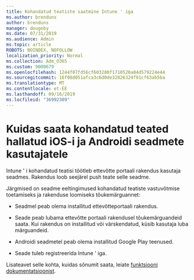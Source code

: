```yaml
---
title: Kohandatud teatiste saatmine Intune ' iga
ms.author: brenduns
author: brenduns
manager: dougeby
ms.date: 07/31/2019
ms.audience: Admin
ms.topic: article
ROBOTS: NOINDEX, NOFOLLOW
localization_priority: Normal
ms.collection: Adm_O365
ms.custom: 9000679
ms.openlocfilehash: 1244f07fd56cf603280f1710520a04d579224e44
ms.sourcegitcommit: 16f08d051afca3c6d0de32826324f91cf63ab5ba
ms.translationtype: MT
ms.contentlocale: et-EE
ms.lasthandoff: 09/16/2019
ms.locfileid: "36992309"
---
```

# <a name="how-to-send-custom-notifications-to-the-users-of-managed-ios-and-android-devices"></a>Kuidas saata kohandatud teated hallatud iOS-i ja Androidi seadmete kasutajatele

Intune ' i kohandatud teatisi töötleb ettevõtte portaali rakendus kasutaja seadmes. Rakendus loob seejärel push teate selle seadme.

Järgmised on seadme eeltingimused kohandatud teatiste vastuvõtmise toetamiseks ja rakenduse loomiseks tõukemärguannet:

- Seadmel peab olema installitud ettevõtteportaali rakendus.  

- Seade peab lubama ettevõtte portaali rakendusel tõukemärguandeid saata. Kui rakendus on installitud või värskendatud, küsib kasutaja luba märguandeid.

- Androidi seadmetel peab olema installitud Google Play teenused.

- Seade tuleb registreerida Intune ' iga.

Lisateavet selle kohta, kuidas sõnumit saata, leiate [funktsiooni dokumentatsioonist](https://docs.microsoft.com/intune/custom-notifications).
